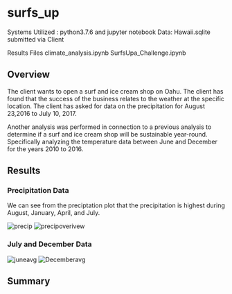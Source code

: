 # surfs_up
Systems Utilized : python3.7.6 and jupyter notebook
Data: Hawaii.sqlite submitted via Client

Results Files
climate_analysis.ipynb
SurfsUpa_Challenge.ipynb

## Overview
The client wants to open a surf and ice cream shop on Oahu. The client has found that the success of the business relates to the weather at the specific location. The client has asked for data on the precipitation for August 23,2016 to July 10, 2017.

Another analysis was performed in connection to a previous analysis to determine if a surf and ice cream shop will be sustainable year-round. Specifically analyzing the temperature data between June and December for the years 2010 to 2016. 

## Results
### Precipitation Data
We can see from the preciptation plot that the precipitation is highest during August, January, April, and July.

![precip](https://user-images.githubusercontent.com/86981530/142776794-ae8d3f4b-b6d0-46d0-a4f1-4cfe31b0d1b2.png)
![precipoverivew](https://user-images.githubusercontent.com/86981530/142776833-2e5b96a2-1bf3-4aea-82fb-f4ebaa337df4.PNG)

### July and December Data

![juneavg](https://user-images.githubusercontent.com/86981530/142777070-0f8cc9ce-2ddc-45cd-a8a5-e8ace0642bd2.PNG)
![Decemberavg](https://user-images.githubusercontent.com/86981530/142777079-2a0720be-e6a6-463d-899e-787c2dc85e52.PNG)


## Summary
